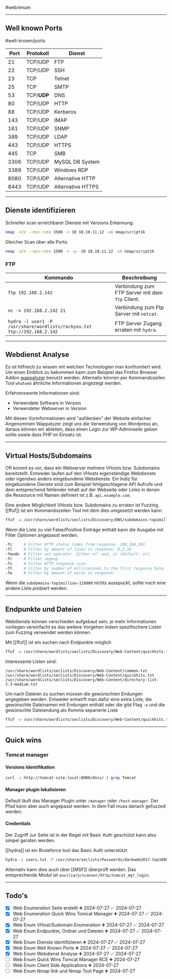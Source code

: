 #web/enum 

---
## Well known Ports

#well-known/ports

| Port | Protokoll   | Dienst            |
| ---- | ----------- | ----------------- |
| 21   | TCP/UDP     | FTP               |
| 22   | TCP/UDP     | SSH               |
| 23   | TCP         | Telnet            |
| 25   | TCP         | SMTP              |
| 53   | TCP/**UDP** | DNS               |
| 80   | TCP/UDP     | HTTP              |
| 88   | TCP/UDP     | Kerberos          |
| 143  | TCP/UDP     | IMAP              |
| 161  | TCP/UDP     | SNMP              |
| 389  | TCP/UDP     | LDAP              |
| 443  | TCP/UDP     | HTTPS             |
| 445  | TCP         | SMB               |
| 3306 | TCP/UDP     | MySQL DB System   |
| 3389 | TCP/UDP     | Windows RDP       |
| 8080 | TCP/UDP     | Alternative HTTP  |
| 8443 | TCP/UDP     | Alternative HTTPS |

---
## Dienste identifizieren

Schneller scan erreichbarer Dienste mit Versions Erkennung:
```bash
nmap -sCV --min-rate 1500 -v 10 10.10.11.12 -oA nmap/script1k
```

Gleicher Scan über alle Ports:
```bash
nmap -sCV --min-rate 1500 -v -p- 10 10.10.11.12 -oA nmap/script1k
```

### FTP

| **Kommando**                                                             | **Beschreibung**                                |
| ------------------------------------------------------------------------ | ----------------------------------------------- |
| `ftp 192.168.2.142`                                                      | Verbindung zum FTP Server mit dem `ftp` Client. |
| `nc -v 192.168.2.142 21`                                                 | Verbindung zum Ftp Server mit `netcat`.         |
| `hydra -l user1 -P /usr/share/wordlists/rockyou.txt ftp://192.168.2.142` | FTP Server Zugang erraten mit `hydra`.          |

---

## Webdienst Analyse

Es ist hilfreich zu wissen mit welchen Technologien man konfrontiert wird. Um einen Einblick zu bekommen kann zum Beispiel das Firefox Browser Addon [wappalyzer](https://www.wappalyzer.com/) benutzt werden. Alternativ können per Kommandozeilen Tool `whatweb` ähnliche Informationen angezeigt werden.

Erfahrenswerte Informationen sind:
- Verwendete Software in Version
- Verwendeter Webserver in Version

Mit diesen Vorinformationen wird "aufdecken" der Website einfacher. Angenommen Wappalyzer zeigt uns die Verwendung von Wordpress an, daraus können wir ableiten, dass einen Login zur WP-Adminseite geben sollte sowie dass PHP im Einsatz ist.

---
## Virtual Hosts/Subdomains

Oft kommt es vor, dass ein Webserver mehrere VHosts bzw. Subdomains bereitstellt. Entweder laufen auf den VHosts eigenständige Webdienste oder irgendwo anders eingebundene Webdienste. Ein Indiz für eingebundene Dienste sind zum Beispiel fehlgeschlagene API Aufrufe und dem entsprechend fehlender Inhalt auf der Webseite oder Links in denen die Ressource mit Namen definiert ist z.B. `api.example.com`.

Eine andere Möglichkeit VHosts bzw. Subdomains zu erraten ist Fuzzing. [[ffuf]] ist ein Kommandozeilen Tool mit dem dies umgesetzt werden kann.

```bash
ffuf -w /usr/share/wordlists/seclists/Discovery/DNS/subdomains-top1million-110000.txt -H "Host: FUZZ.blazorized.htb" -u http://blazorized.htb/
```

Wenn die Liste zu viel False/Positive Einträge enthält kann die Ausgabe mit Filter Optionen angepasst werden.

```bash
-fc     # Filter HTTP status codes from response. 200,204,301
-fl     # Filter by amount of lines in response. 0,2,16
-fmode  # Filter set operator. Either of: and, or (default: or)
-fr     # Filter regexp
-fs     # Filter HTTP response size.  
-ft     # Filter by number of milliseconds to the first response byte, either greater or less than. EG: >100 or <100
-fw     # Filter by amount of words in response.
```

Wenn die `subdomains-top1million-110000` nichts ausspuckt, sollte noch eine andere Liste probiert werden.

---
## Endpunkte und Dateien

Webdienste können verschieden aufgebaut sein, je mehr Informationen vorliegen vereinfacht es das weitere Vorgehen indem spezifischere Listen zum Fuzzing verwendet werden können.

Mit [[ffuf]] ist ein suchen nach Endpunkte möglich

```bash
ffuf -w /usr/share/wordlists/seclists/Discovery/Web-Content/quickhits.txt -u targeturl/FUZZ
```

Interessante Listen sind:
```
/usr/share/wordlists/seclists/Discovery/Web-Content/common.txt
/usr/share/wordlists/seclists/Discovery/Web-Content/quickhits.txt
/usr/share/wordlists/seclists/Discovery/Web-Content/directory-list-2.3-medium.txt
```

Um nach Dateien zu suchen müssen die gewünschten Endungen angegeben werden. Entweder entwirft man dafür eine extra Liste, die gewünschte Dateinamen mit Endungen enthält oder die gibt Flag `-e` und die gewünschte Dateiendung als Komma separierte Liste

```bash
ffuf -w /usr/share/wordlists/seclists/Discovery/Web-Content/quickhits.txt -u targeturl/FUZZ -e .pdf,.docx
```

---
## Quick wins

### Tomcat manager

#### Versions Identifikation

```bash
curl -s http://tomcat-site.local:8080/docs/ | grep Tomcat 
```

#### Manager plugin lokalisieren

Default läuft das Manager Plugin unter `/manager` oder `/host-manager`. Der Pfad kann aber auch angepasst werden. In dem Fall muss danach gefuzzed werden.

#### Credentials

Der Zugriff zur Seite ist in der Regel mit Basic Auth geschützt kann also simpel geraten werden.

[[hydra]] ist ein Bruteforce tool das Basic Auth unterstützt
```bash
hydra -L users.txt -P /usr/share/seclists/Passwords/darkweb2017-top1000.txt -f 10.10.10.64 http-get /manager/html
```

Alternativ kann dies auch über [[MSF]] überprüft werden. Das entsprechende Modul ist `auxiliary/scanner/http/tomcat_mgr_login`.

---

## Todo's

- [x] Web Enumeration Seite erstellt ➕ 2024-07-27 ✅ 2024-07-27
- [x] Web Enumeration Quick Wins Tomcat Manager ➕ 2024-07-27 ✅ 2024-07-27
- [x] Web Enum VHost/Sudomain Enumeration ➕ 2024-07-27 ✅ 2024-07-27
- [x] Web Enum Endpunkte, Ordner und Dateien ➕ 2024-07-27 ✅ 2024-07-27
- [x] Web Enum Dienste identifizieren ➕ 2024-07-27 ✅ 2024-07-27
- [x] Web Enum Well Known Ports ➕ 2024-07-27 ✅ 2024-07-27
- [x] Web Enum Webdienst Analyse ➕ 2024-07-27 ✅ 2024-07-27
- [ ] Web Enum Quick Wins Tomcat Manager RCE ➕ 2024-07-27
- [ ] Web Enum Client Side Applications ➕ 2024-07-27
- [ ] Web Enum Nmap lInk und Nmap Tool Page ➕ 2024-07-27